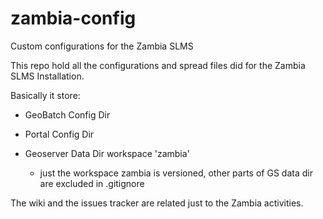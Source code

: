 zambia-config
==================

Custom configurations for the Zambia SLMS 

This repo hold all the configurations and spread files did for the Zambia SLMS Installation.

Basically it store:

* GeoBatch Config Dir

* Portal Config Dir

* Geoserver Data Dir workspace 'zambia'
	+ just the workspace zambia is versioned, other parts of GS data dir are excluded in .gitignore

The wiki and the issues tracker are related just to the Zambia activities.
